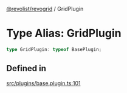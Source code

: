 [@revolist/revogrid](README.md) / GridPlugin

# Type Alias: GridPlugin

```ts
type GridPlugin: typeof BasePlugin;
```

## Defined in

[src/plugins/base.plugin.ts:101](https://github.com/revolist/revogrid/blob/93797f94eaa9e63cf9af5b06a562d49fdbb8dcd2/src/plugins/base.plugin.ts#L101)
